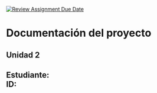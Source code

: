 [![Review Assignment Due Date](https://classroom.github.com/assets/deadline-readme-button-22041afd0340ce965d47ae6ef1cefeee28c7c493a6346c4f15d667ab976d596c.svg)](https://classroom.github.com/a/e28MnG35)
# Documentación del proyecto
## Unidad 2

Estudiante:  
ID:  
---
